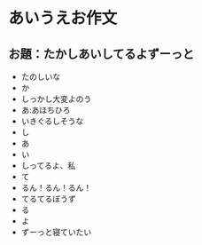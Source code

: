 # あいうえお作文
## お題：たかしあいしてるよずーっと
- たのしいな
- か
- しっかし大変よのう
- あ:あほちひろ
- いきぐるしそうな
- し
- あ
- い
- しってるよ、私
- て
- るん！るん！るん！
- てるてるぼうず
- る
- よ
- ずーっと寝ていたい
